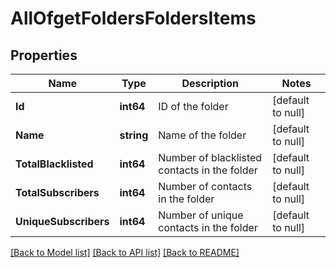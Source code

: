 # AllOfgetFoldersFoldersItems

## Properties
Name | Type | Description | Notes
------------ | ------------- | ------------- | -------------
**Id** | **int64** | ID of the folder | [default to null]
**Name** | **string** | Name of the folder | [default to null]
**TotalBlacklisted** | **int64** | Number of blacklisted contacts in the folder | [default to null]
**TotalSubscribers** | **int64** | Number of contacts in the folder | [default to null]
**UniqueSubscribers** | **int64** | Number of unique contacts in the folder | [default to null]

[[Back to Model list]](../README.md#documentation-for-models) [[Back to API list]](../README.md#documentation-for-api-endpoints) [[Back to README]](../README.md)

